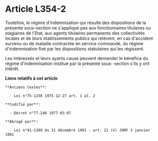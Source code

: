 # Article L354-2

Toutefois, le régime d'indemnisation qui résulte des dispositions de la présente sous-section ne s'applique pas aux
fonctionnaires titulaires ou stagiaires de l'Etat, aux agents titulaires permanents des collectivités locales et de leurs
établissements publics qui relèvent, en cas d'accident survenu ou de maladie contractée en service commandé, du régime
d'indemnisation fixé par les dispositions statutaires qui les régissent.

Les intéressés et leurs ayants cause peuvent demander le bénéfice du régime d'indemnisation institué par la présente sous-
section s'ils y ont intérêt.

**Liens relatifs à cet article**

	**Anciens textes**:

	  - Loi n°75-1258 1975-12-27 art. 1 al. 2

	**Codifié par**:

	  - Décret n°77-240 1977-03-07

	**Abrogé par**:

	  - Loi n°91-1389 du 31 décembre 1991 - art. 21 (V) JORF 3 janvier 1991
